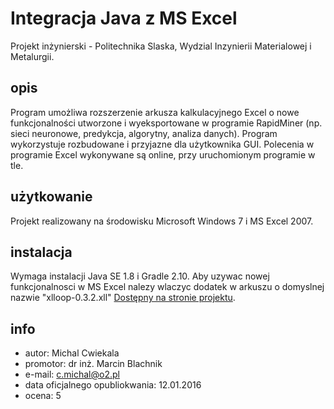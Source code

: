 Integracja Java z MS Excel
==========================

Projekt inżynierski - Politechnika Slaska, Wydzial Inzynierii Materialowej i Metalurgii.

opis
----
Program umożliwa rozszerzenie arkusza kalkulacyjnego Excel o nowe funkcjonalności utworzone i wyeksportowane w programie RapidMiner (np. sieci neuronowe, predykcja, algorytny, analiza danych). Program wykorzystuje rozbudowane i przyjazne dla użytkownika GUI. Polecenia w programie Excel wykonywane są online, przy uruchomionym programie w tle.

użytkowanie
-----------
Projekt realizowany na środowisku Microsoft Windows 7 i MS Excel 2007. 

instalacja
----------
Wymaga instalacji Java SE 1.8 i Gradle 2.10. Aby uzywac nowej funkcjonalnosci w MS
Excel nalezy wlaczyc dodatek w arkuszu o domyslnej nazwie "xlloop-0.3.2.xll" [Dostępny na stronie projektu](http://xlloop.sourceforge.net/).

info
----
* autor: Michal Cwiekala
* promotor: dr inż. Marcin Blachnik
* e-mail: c.michal@o2.pl
* data oficjalnego opubliokwania: 12.01.2016
* ocena: 5
